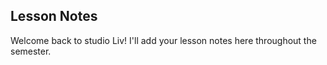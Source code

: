 ## Lesson Notes

Welcome back to studio Liv! I'll add your lesson notes here throughout the semester.
